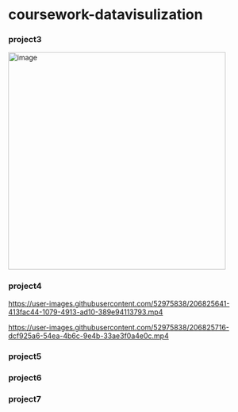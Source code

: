 # coursework-datavisulization

### project3 
<img width="438" alt="image" src="https://user-images.githubusercontent.com/52975838/206825534-b17b04aa-d97a-47a3-aef9-04b77cad2278.png">


### project4  

https://user-images.githubusercontent.com/52975838/206825641-413fac44-1079-4913-ad10-389e94113793.mp4


https://user-images.githubusercontent.com/52975838/206825716-dcf925a6-54ea-4b6c-9e4b-33ae3f0a4e0c.mp4




### project5  

### project6  

### project7  
